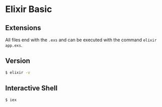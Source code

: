 # Elixir Basic

## Extensions

All files end with the `.exs` and can be executed with the command `elixir app.exs`.

## Version

```bash
$ elixir -v
```

## Interactive Shell

```bash
$ iex
```